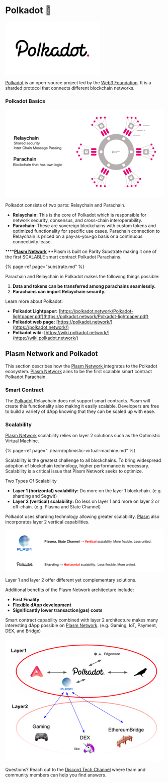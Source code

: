 # Polkadot 🔴

![](../.gitbook/assets/sukurnshotto-2020-06-07-221155png.png)

[Polkadot](https://polkadot.network/) is an open-source project led by the [Web3 Foundation](https://web3.foundation/). It is a sharded protocol that connects different blockchain networks.

### Polkadot Basics

![](../.gitbook/assets/sukurnshotto-2020-06-07-230056png.png)

Polkadot consists of two parts: Relaychain and Parachain. 

* **Relaychain:** This is the core of Polkadot which is responsible for network security, consensus, and cross-chain interoperability.
* **Parachain:** These are sovereign blockchains with custom tokens and optimized functionality for specific use cases. Parachain connection to Relaychain is priced on a pay-as-you-go basis or a continuous connectivity lease.

\*\*\*\*[**Plasm Network**](https://www.plasmnet.io/) **Plasm is built on Parity Substrate making it one of the first SCALABLE smart contract Polkadot Parachains.

{% page-ref page="substrate.md" %}

Parachain and Relaychain in Polkadot makes the following things possible:

1. **Data and tokens can be transferred among parachains seamlessly.**
2. **Parachains can import Relaychain security.**

Learn more about Polkadot: 

* **Polkadot Lightpaper:** [https://polkadot.network/Polkadot-lightpaper.pdf](https://polkadot.network/Polkadot-lightpaper.pdf)
* **Polkadot web page:** [https://polkadot.network/](https://polkadot.network/)
* **Polkadot wiki:** [https://wiki.polkadot.network/](https://wiki.polkadot.network/)

## Plasm Network and Polkadot

This section describes how the [Plasm Network ](https://www.plasmnet.io/) integrates to the Polkadot ecosystem. [Plasm Network](https://www.plasmnet.io/) aims to be the first scalable smart contract Polkadot Parachain. 

### Smart Contract

The [Polkadot](https://polkadot.network/) Relaychain does not support smart contracts. Plasm will create this functionality also making it easily scalable. Developers are free to build a variety of dApp knowing that they can be scaled up with ease.

### Scalability

[Plasm Network](https://www.plasmnet.io/) scalability relies on layer 2 solutions such as the Optimistic Virtual Machine.

{% page-ref page="../learn/optimistic-virtual-machine.md" %}

Scalability is the greatest challenge to all blockchains. To bring widespread adoption of blockchain technology, higher performance is necessary. Scalability is a critical issue that Plasm Network seeks to optimize.

Two Types Of Scalability 

* **Layer 1 \(horizontal\) scalability:** Do more on the layer 1 blockchain. \(e.g. sharding and Segwit\)
* **Layer 2 \(vertical\) scalability:** Do less on layer 1 and more on layer 2 or off-chain. \(e.g. Plasma and State Channel\)

Polkadot uses sharding technology allowing greater scalability. [Plasm](https://www.plasmnet.io/) also incorporates layer 2 vertical capabilities. 

![](../.gitbook/assets/sukurnshotto-2020-06-07-234905png.png)

Layer 1 and layer 2 offer different yet complementary solutions.

Additional benefits of the Plasm Network architecture include: 

* **First Finality**
* **Flexible dApp development**
* **Significantly lower transaction\(gas\) costs**

Smart contract capability combined with layer 2 architecture makes many interesting dApp possible on [Plasm Network](https://www.plasmnet.io/). \(e.g. Gaming, IoT, Payment, DEX, and Bridge\) 

![](../.gitbook/assets/sukurnshotto-2020-06-08-00739png.png)

Questions? Reach out to the [Discord Tech Channel](https://discord.gg/Z3nC9U4) where team and community members can help you find answers.

